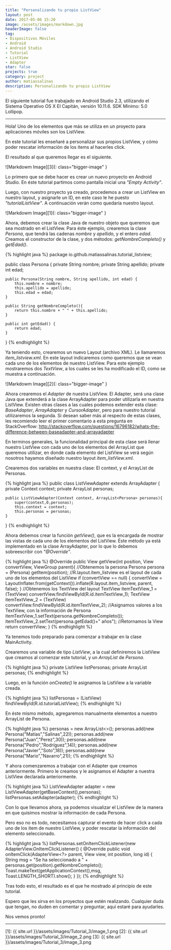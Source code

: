 ```yaml
---
title: "Personalizando tu propio ListView"
layout: post
date: 2017-05-06 15:20
image: /assets/images/markdown.jpg
headerImage: false
tag:
- Dispositivos Móviles
- Android
- Android Studio
- Tutorial
- ListView
- Adapter
star: false
projects: true
category: project
author: matiassalinas
description: Personalizando tu propio ListView
---
```


El siguiente tutorial fue trabajado en Android Studio 2.3, utilizando el Sistema Operativo OS X El Capitán, versión 10.11.6. SDK Mínimo: 5.0 Lollipop.

---

Hola! Uno de los elementos que más se utiliza en un proyecto para aplicaciones móviles son los ListView.

En este tutorial les enseñaré a personalizar sus propios ListView, y cómo poder rescatar información de los items al hacerles click.

El resultado al que queremos llegar es el siguiente.

![Markdowm Image][3]{: class="bigger-image" }

Lo primero que se debe hacer es crear un nuevo proyecto en Android Studio. En éste tutorial partimos como pantalla inicial una <i>"Empty Activity"</i>.

Luego, con nuestro proyecto ya creado, procedemos a crear un ListView en nuestro layout, y asignarle un ID, en este caso le he puesto <i>"tutorialListView"</i>. A continuación verán como quedaría nuestro layout.

![Markdowm Image][1]{: class="bigger-image" }

Ahora, debemos crear la clase Java de nuestro objeto que queremos que sea mostrado en el ListView. Para éste ejemplo, crearemos la clase <i>Persona</i>, que tendrá las cadenas <i>nombre</i> y <i>apellido</i>, y el entero <i>edad</i>. Creamos el constructor de la clase, y dos métodos: <i>getNombreCompleto()</i> y <i>getEdad()</i>.

{% highlight java %}
package io.github.matiassalinas.tutorial_listview;

public class Persona {
    private String nombre;
    private String apellido;
    private int edad;

    public Persona(String nombre, String apellido, int edad) {
        this.nombre = nombre;
        this.apellido = apellido;
        this.edad = edad;
    }

    public String getNombreCompleto(){
        return this.nombre + " " + this.apellido;
    }

    public int getEdad() {
        return edad;
    }

}
{% endhighlight %}

Ya teniendo esto, crearemos un nuevo Layout (archivo XML). Le llamaremos <i>item_listview.xml</i>. En este layout indicaremos como queremos que se vean cada uno de los elementos de nuestro ListView. Para este ejemplo mostraremos dos <i>TextView</i>, a los cuales se les ha modificado el ID, como se muestra a continuación.

![Markdowm Image][2]{: class="bigger-image" }

Ahora crearemos el <i>Adapter</i> de nuestra ListView. El Adapter, será una clase Java que extenderá a la clase ArrayAdapter para poder utilizarla en nuestra ListView. Existen otras clases a las cuales podemos extender esta clase: <i>BaseAdapter</i>, <i>ArrayAdapter</i> y <i>CursorAdapter</i>, pero para nuestro tutorial utilizaremos la segunda. Si desean saber más al respecto de estas clases, les recomiendo leer el primer comentario a esta pregunta en StackOverflow: http://stackoverflow.com/questions/16796182/whats-the-difference-between-baseadapter-and-arrayadapter

En terminos generales, la funcionalidad principal de esta clase será llenar nuestro ListView con cada uno de los elementos del ArrayList que queremos utilizar, en donde cada elemento del ListView se verá según nosotros hayamos diseñado nuestro layout <i>item_listView.xml</i>.

Crearemos dos variables en nuestra clase: El context, y el ArrayList de Personas.

{% highlight java %}
public class ListViewAdapter extends ArrayAdapter {
    private Context context;
    private ArrayList<Persona> personas;

    public ListViewAdapter(Context context, ArrayList<Persona> personas){
        super(context,0,personas);
        this.context = context;
        this.personas = personas;
    }
}
{% endhighlight %}

Ahora debemos crear la función <i>getView()</i>, que es la encargada de mostrar las vistas de cada uno de los elementos del ListView. Éste método ya está implementado en la clase ArrayAdapter, por lo que lo debemos sobreescribir con <i>"@Override"</i>.

{% highlight java %}
@Override
public View getView(int position, View convertView, ViewGroup parent){
    //Obtenemos la persona
    Persona persona = (Persona) getItem(position);
    //R.layout.item_listview es el layout de cada uno de los elementos del ListView
    if (convertView == null) {
        convertView = LayoutInflater.from(getContext()).inflate(R.layout.item_listview, parent, false);
    }
    //Obtenemos los TextView del layout
    TextView itemTextView_1 = (TextView) convertView.findViewById(R.id.itemTextView_1);
    TextView itemTextView_2 = (TextView) convertView.findViewById(R.id.itemTextView_2);
    //Asignamos valores a los TextView, con la información de Persona
    itemTextView_1.setText(persona.getNombreCompleto());
    itemTextView_2.setText(persona.getEdad()+" años");
    //Retornamos la View
    return convertView;
}
{% endhighlight %}

Ya tenemos todo preparado para comenzar a trabajar en la clase MainActivity.

Crearemos una variable de tipo <i>ListView</i>, a la cual definiremos la ListView que creamos al comenzar este tutorial, y un <i>ArrayList</i> de <i>Persona</i>.

{% highlight java %}
private ListView listPersonas;
private ArrayList<Persona> personas;
{% endhighlight %}

Luego, en la función <i>onCreate()</i> le asignamos la ListView a la variable creada.

{% highlight java %}
listPersonas = (ListView) findViewById(R.id.tutorialListView);
{% endhighlight %}

En éste mismo método, agregaremos manualmente elementos a nuestro ArrayList de Persona.

{% highlight java %}
personas = new ArrayList<>();
personas.add(new Persona("Matías","Salinas",22));
personas.add(new Persona("Juan","Perez",30));
personas.add(new Persona("Pedro","Rodríguez",14));
personas.add(new Persona("Javier","Soto",18));
personas.add(new Persona("Mario","Navarro",21));
{% endhighlight %}

Y ahora comenzaremos a trabajar con el Adapter que creamos anteriormente. Primero le creamos y le asignamos el Adapter a nuestra ListView declarada anteriormente.

{% highlight java %}
ListViewAdapter adapter = new ListViewAdapter(getBaseContext(),personas);
listPersonas.setAdapter(adapter);
{% endhighlight %}

Con lo que llevamos ahora, ya podemos visualizar el ListView de la manera en que quisimos mostrar la información de cada Persona.

Pero eso no es todo, necesitamos capturar el evento de hacer click a cada uno de los item de nuestro ListView, y poder rescatar la información del elemento seleccionado.

{% highlight java %}
listPersonas.setOnItemClickListener(new AdapterView.OnItemClickListener() {
    @Override
    public void onItemClick(AdapterView<?> parent, View view, int position, long id) {
        String msg = "Se ha seleccionado a " + personas.get(position).getNombreCompleto();
        Toast.makeText(getApplicationContext(),msg, Toast.LENGTH_SHORT).show();
    }
});
{% endhighlight %}

Tras todo esto, el resultado es el que he mostrado al principio de este tutorial.

Espero que les sirva en los proyectos que estén realizando. Cualquier duda que tengan, no duden en comentar y preguntar, aquí estaré para ayudarles.

Nos vemos pronto!

---

[1]: {{ site.url }}/assets/images/Tutorial_3/image_1.png
[2]: {{ site.url }}/assets/images/Tutorial_3/image_2.png
[3]: {{ site.url }}/assets/images/Tutorial_3/image_3.png